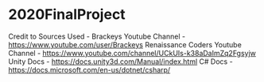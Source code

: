# 2020FinalProject
Credit to Sources Used - 
Brackeys Youtube Channel - https://www.youtube.com/user/Brackeys
Renaissance Coders Youtube Channel - https://www.youtube.com/channel/UCkUIs-k38aDaImZq2Fgsyjw 
Unity Docs - https://docs.unity3d.com/Manual/index.html
C# Docs - https://docs.microsoft.com/en-us/dotnet/csharp/
